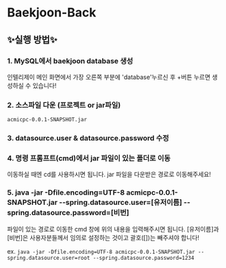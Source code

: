 # Baekjoon-Back
## ✨실행 방법✨

### 1. MySQL에서 baekjoon database 생성
인텔리제이 메인 화면에서 가장 오른쪽 부분에 'database'누르신 후 +버튼 누르면 생성하실 수 있습니다!  

### 2. 소스파일 다운 (프로젝트 or jar파일)
`acmicpc-0.0.1-SNAPSHOT.jar`   



### 3. datasource.user & datasource.password 수정   



### 4. 명령 프롬프트(cmd)에서 jar 파일이 있는 폴더로 이동
이동하실 때엔 cd를 사용하시면 됩니다.
jar 파일을 다운받은 경로로 이동해주세요!   



### 5. java -jar -Dfile.encoding=UTF-8 acmicpc-0.0.1-SNAPSHOT.jar --spring.datasource.user=[유저이름] --spring.datasource.password=[비번]
파일이 있는 경로로 이동한 cmd 창에 위의 내용을 입력해주시면 됩니다.
[유저이름]과 [비번]은 사용자분들께서 임의로 설정하는 것이고 괄호([])는 빼주셔야 합니다!

ex.
` java -jar -Dfile.encoding=UTF-8 acmicpc-0.0.1-SNAPSHOT.jar --spring.datasource.user=root --spring.datasource.password=1234 `
